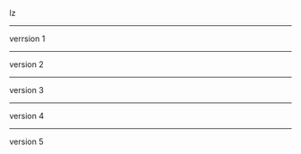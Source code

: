 lz


-----

verrsion 1


-------

version 2


--------
version 3

---

version 4


------

version 5

